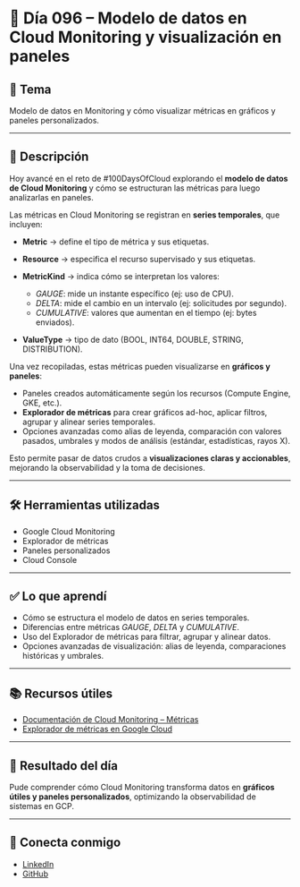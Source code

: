# 📅 Día 096 – Modelo de datos en Cloud Monitoring y visualización en paneles

## 📌 Tema

Modelo de datos en Monitoring y cómo visualizar métricas en gráficos y paneles personalizados.

---

## 📘 Descripción

Hoy avancé en el reto de #100DaysOfCloud explorando el **modelo de datos de Cloud Monitoring** y cómo se estructuran las métricas para luego analizarlas en paneles.

Las métricas en Cloud Monitoring se registran en **series temporales**, que incluyen:

- **Metric** → define el tipo de métrica y sus etiquetas.
- **Resource** → especifica el recurso supervisado y sus etiquetas.
- **MetricKind** → indica cómo se interpretan los valores:

  - _GAUGE_: mide un instante específico (ej: uso de CPU).
  - _DELTA_: mide el cambio en un intervalo (ej: solicitudes por segundo).
  - _CUMULATIVE_: valores que aumentan en el tiempo (ej: bytes enviados).

- **ValueType** → tipo de dato (BOOL, INT64, DOUBLE, STRING, DISTRIBUTION).

Una vez recopiladas, estas métricas pueden visualizarse en **gráficos y paneles**:

- Paneles creados automáticamente según los recursos (Compute Engine, GKE, etc.).
- **Explorador de métricas** para crear gráficos ad-hoc, aplicar filtros, agrupar y alinear series temporales.
- Opciones avanzadas como alias de leyenda, comparación con valores pasados, umbrales y modos de análisis (estándar, estadísticas, rayos X).

Esto permite pasar de datos crudos a **visualizaciones claras y accionables**, mejorando la observabilidad y la toma de decisiones.

---

## 🛠️ Herramientas utilizadas

- Google Cloud Monitoring
- Explorador de métricas
- Paneles personalizados
- Cloud Console

---

## ✅ Lo que aprendí

- Cómo se estructura el modelo de datos en series temporales.
- Diferencias entre métricas _GAUGE_, _DELTA_ y _CUMULATIVE_.
- Uso del Explorador de métricas para filtrar, agrupar y alinear datos.
- Opciones avanzadas de visualización: alias de leyenda, comparaciones históricas y umbrales.

---

## 📚 Recursos útiles

- [Documentación de Cloud Monitoring – Métricas](https://cloud.google.com/monitoring/api/v3/metrics)
- [Explorador de métricas en Google Cloud](https://cloud.google.com/monitoring/charts/metrics-explorer)

---

## 🎯 Resultado del día

Pude comprender cómo Cloud Monitoring transforma datos en **gráficos útiles y paneles personalizados**, optimizando la observabilidad de sistemas en GCP.

---

## 🤝 Conecta conmigo

- [LinkedIn](https://www.linkedin.com/in/luis-felipe-carrasco/)
- [GitHub](https://github.com/pipeddev/)
